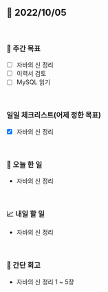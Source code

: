 ## 📅 2022/10/05

<br/>

### 🏹 주간 목표

- [ ] 자바의 신 정리
- [ ] 이력서 검토
- [ ] MySQL 읽기

<br/>

### 일일 체크리스트(어제 정한 목표)

- [x] 자바의 신 정리

<br/>

### 💯 오늘 한 일

- 자바의 신 정리

<br/>

### 📈 내일 할 일

- 자바의 신 정리

<br/>

### 🧐 간단 회고

- 자바의 신 정리 1 ~ 5장